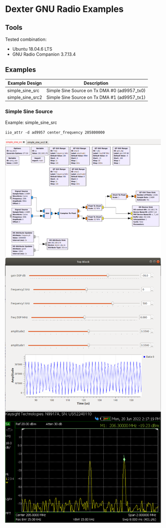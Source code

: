 # Dexter GNU Radio Examples

## Tools

Tested combination:
- Ubuntu 18.04.6 LTS
- GNU Radio Companion 3.7.13.4

## Examples

| Example Design    | Description                                       |
| ----------------- | --------------------------------------------------|
| simple_sine_src   | Simple Sine Source on Tx DMA #0 (ad9957_tx0)      |
| simple_sine_src2  | Simple Sine Source on Tx DMA #1 (ad9957_tx1)      |


### Simple Sine Source

Example: simple_sine_src

`iio_attr -d ad9957 center_frequency 205800000`

![Gnuradio companion](pictures/simple_sine_src_example/gnuradio_companion.png)
![Runtime settings](pictures/simple_sine_src_example/settings.png)
![RF Measurement](pictures/simple_sine_src_example/rf_output.png)
